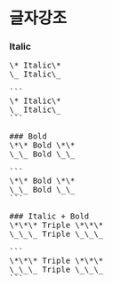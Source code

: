 글자강조
===

### Italic  
<pre>\* Italic\*
\_ Italic\_

```
\* Italic\*
\_ Italic\_
```

### Bold  
\*\* Bold \*\*
\_\_ Bold \_\_

```
\*\* Bold \*\*
\_\_ Bold \_\_
```

### Italic + Bold
\*\*\* Triple \*\*\*
\_\_\_ Triple \_\_\_

```
\*\*\* Triple \*\*\*
\_\_\_ Triple \_\_\_
```

